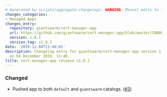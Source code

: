 ```yaml
---
# Generated by scripts/aggregate-changelogs. WARNING: Manual edits to this files will be overwritten.
changes_categories:
- Managed Apps
changes_entry:
  repository: giantswarm/cert-manager-app
  url: https://github.com/giantswarm/cert-manager-app/blob/master/CHANGELOG.md#101-2019-12-04
  version: 1.0.1
  version_tag: v1.0.1
date: '2019-12-04T11:40:01'
description: Changelog entry for giantswarm/cert-manager-app version 1.0.1, published
  on 04 December 2019, 11:40.
title: cert-manager-app release v1.0.1
---
```


### Changed
- Pushed app to both `default` and `giantswarm` catalogs. ([#3](https://github.com/giantswarm/cert-manager-app/pull/3))
